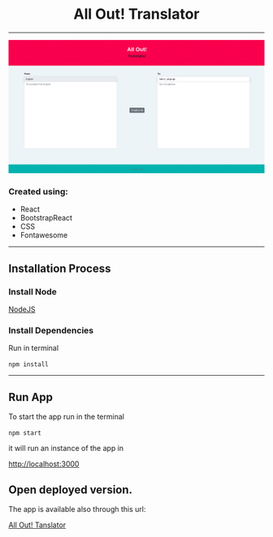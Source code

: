 <h1 align="center">All Out! Translator</h1>
<hr/>

![plot](./screenshot.png)
### Created using:

* React
* BootstrapReact
* CSS
* Fontawesome

<hr/>

## Installation Process

### Install Node

[NodeJS](https://nodejs.org/es/download/)

### Install Dependencies

Run in terminal

`npm install`

<hr/>

## Run App

To start the app run in the terminal

`npm start` 

it will run an instance of the app in  

[http://localhost:3000](http://localhost:3000)

## Open deployed version.

The app is available also through this url:

[All Out! Tanslator](https://translator-beta.vercel.app/)
